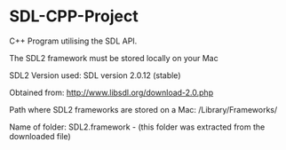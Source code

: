 # SDL-CPP-Project
C++ Program utilising the SDL API.

The SDL2  framework must be stored locally on your Mac

SDL2 Version used: SDL version 2.0.12 (stable)

Obtained from: http://www.libsdl.org/download-2.0.php

Path where SDL2 frameworks  are stored on a Mac:  /Library/Frameworks/

Name of folder:  SDL2.framework  -  (this folder was extracted from the downloaded file)
